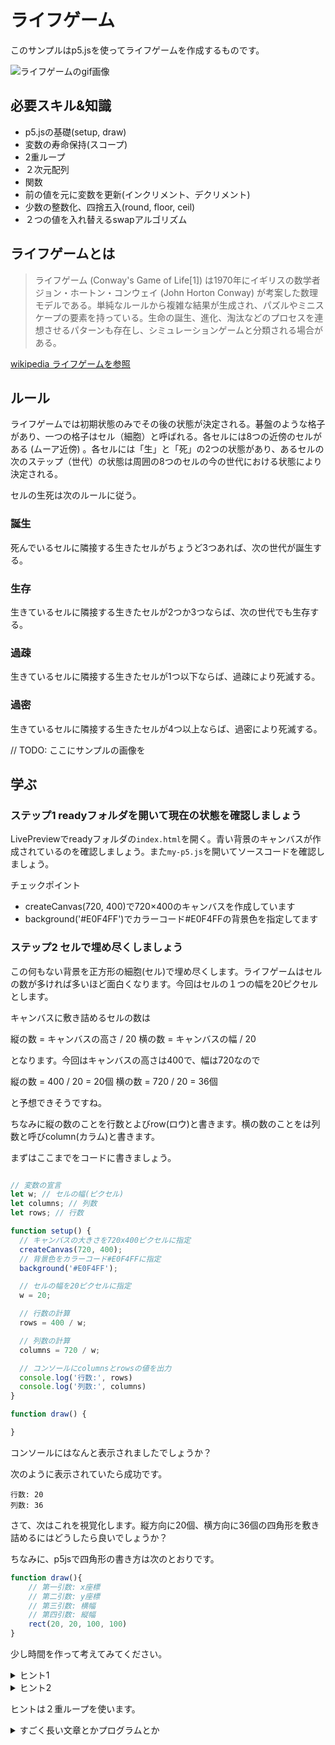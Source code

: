 # ライフゲーム
このサンプルはp5.jsを使ってライフゲームを作成するものです。

![ライフゲームのgif画像](/samples/gameoflife/lifegame.gif)

## 必要スキル&知識

- p5.jsの基礎(setup, draw)
- 変数の寿命保持(スコープ)
- 2重ループ
- ２次元配列
- 関数
- 前の値を元に変数を更新(インクリメント、デクリメント)
- 少数の整数化、四捨五入(round, floor, ceil)
- ２つの値を入れ替えるswapアルゴリズム

## ライフゲームとは

> ライフゲーム (Conway's Game of Life[1]) は1970年にイギリスの数学者ジョン・ホートン・コンウェイ (John Horton Conway) が考案した数理モデルである。単純なルールから複雑な結果が生成され、パズルやミニスケープの要素を持っている。生命の誕生、進化、淘汰などのプロセスを連想させるパターンも存在し、シミュレーションゲームと分類される場合がある。

[wikipedia ライフゲームを参照](https://ja.wikipedia.org/wiki/%E3%83%A9%E3%82%A4%E3%83%95%E3%82%B2%E3%83%BC%E3%83%A0)

## ルール

ライフゲームでは初期状態のみでその後の状態が決定される。碁盤のような格子があり、一つの格子はセル（細胞）と呼ばれる。各セルには8つの近傍のセルがある (ムーア近傍) 。各セルには「生」と「死」の2つの状態があり、あるセルの次のステップ（世代）の状態は周囲の8つのセルの今の世代における状態により決定される。

セルの生死は次のルールに従う。

### 誕生
死んでいるセルに隣接する生きたセルがちょうど3つあれば、次の世代が誕生する。

### 生存
生きているセルに隣接する生きたセルが2つか3つならば、次の世代でも生存する。

### 過疎
生きているセルに隣接する生きたセルが1つ以下ならば、過疎により死滅する。

### 過密
生きているセルに隣接する生きたセルが4つ以上ならば、過密により死滅する。

// TODO: ここにサンプルの画像を

## 学ぶ

### ステップ1 readyフォルダを開いて現在の状態を確認しましょう
LivePreviewでreadyフォルダの`index.html`を開く。青い背景のキャンバスが作成されているのを確認しましょう。また`my-p5.js`を開いてソースコードを確認しましょう。

チェックポイント
- createCanvas(720, 400)で720×400のキャンバスを作成しています
- background('#E0F4FF')でカラーコード#E0F4FFの背景色を指定してます

### ステップ2 セルで埋め尽くしましょう
この何もない背景を正方形の細胞(セル)で埋め尽くします。ライフゲームはセルの数が多ければ多いほど面白くなります。今回はセルの１つの幅を20ピクセルとします。

キャンバスに敷き詰めるセルの数は

縦の数 = キャンバスの高さ / 20
横の数 = キャンバスの幅 / 20

となります。今回はキャンバスの高さは400で、幅は720なので

縦の数 = 400 / 20 = 20個
横の数 = 720 / 20 = 36個

と予想できそうですね。

ちなみに縦の数のことを行数とよびrow(ロウ)と書きます。横の数のことをは列数と呼びcolumn(カラム)と書きます。

まずはここまでをコードに書きましょう。

```js

// 変数の宣言
let w; // セルの幅(ピクセル)
let columns; // 列数
let rows; // 行数

function setup() {
  // キャンバスの大きさを720x400ピクセルに指定
  createCanvas(720, 400);
  // 背景色をカラーコード#E0F4FFに指定
  background('#E0F4FF');

  // セルの幅を20ピクセルに指定
  w = 20;

  // 行数の計算
  rows = 400 / w;

  // 列数の計算
  columns = 720 / w;

  // コンソールにcolumnsとrowsの値を出力
  console.log('行数:', rows)
  console.log('列数:', columns)
}

function draw() {

}
```

コンソールにはなんと表示されましたでしょうか？　

次のように表示されていたら成功です。
```
行数: 20
列数: 36
```

さて、次はこれを視覚化します。縦方向に20個、横方向に36個の四角形を敷き詰めるにはどうしたら良いでしょうか？

ちなみに、p5jsで四角形の書き方は次のとおりです。

```js
function draw(){
    // 第一引数: x座標
    // 第二引数: y座標
    // 第三引数: 横幅
    // 第四引数: 縦幅
    rect(20, 20, 100, 100)
}
```

少し時間を作って考えてみてください。

<details>
<summary>ヒント1</summary>
２重ループを使います
</details>

<details>
<summary>ヒント2</summary>

```js
function draw() {
    // 列ループ
    for(let i; i < columns.length; i++){
        // 行ループ
        for(let j; j < rows.length; j++){
            // ここに四角形を描画
        }
    }
}
```

</details>

ヒントは２重ループを使います。

<details>
<summary>すごく長い文章とかプログラムとか
</summary>
<div>

```python
print('Hello world!')
```　
</div>
</details>

```js

// 変数の宣言
let w;　// セルの幅(ピクセル)
let columns; // 列数
let rows; // 行数

function setup() {
  // キャンバスの大きさを720x400ピクセルに指定
  createCanvas(720, 400);
  // 背景色をカラーコード#E0F4FFに指定
  background('#E0F4FF');

  // セルの幅を20ピクセルに指定
  w = 20;

  // 行数の計算
  rows = 400 / w;

  // 列数の計算
  columns = 720 / w;

  // コンソールにcolumnsとrowsの値を出力
  console.log('行数:', rows)
  console.log('列数:' columns)
}

function draw() {

}
```